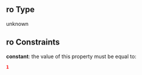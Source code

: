 ## ro Type

unknown

## ro Constraints

**constant**: the value of this property must be equal to:

```json
1
```

